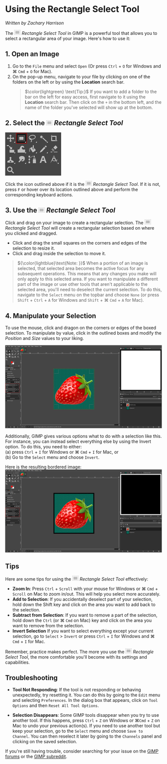 # Using the Rectangle Select Tool

*Written by Zachary Harrison*

The ![RectangleSelectTool.png](../images/RectangleSelectTool.png) *Rectangle Select Tool* in GIMP is a powerful tool that allows you to select a rectangular area of your image. Here's how to use it:

## 1. Open an Image

1. Go to the `File` menu and select `Open` (Or press `Ctrl` + `O` for Windows and ⌘ `Cmd` + `O` for Mac). 
2. On the pop-up menu, navigate to your file by clicking on one of the folders on the left or by using the **Location** search bar.
    > $\color{lightgreen} \text{Tip:}$ If you want to add a folder to the bar on the left for easy access, first navigate to it using the **Location** search bar. Then click on the `+` in the bottom left, and the name of the folder you've selected will show up at the bottom.

## 2. Select the ![RectangleSelectTool.png](../images/RectangleSelectTool.png) *Rectangle Select Tool*

![FindingRectangleSelectTool.png](../images/FindingRectangleSelectTool.png)

Click the icon outlined above if it is the ![RectangleSelectTool.png](../images/RectangleSelectTool.png) *Rectangle Select Tool*. If it is not, press `F` or hover over its location outlined above and perform the corresponding keyboard actions. 

## 3. Use the ![RectangleSelectTool.png](../images/RectangleSelectTool.png) *Rectangle Select Tool*

Click and drag on your image to create a rectangular selection. The ![RectangleSelectTool.png](../images/RectangleSelectTool.png) *Rectangle Select Tool* will create a rectangular selection based on where you clicked and dragged.

- Click and drag the small squares on the corners and edges of the selection to resize it.
- Click and drag inside the selection to move it.
> ${\color{lightblue}\text{Note: }}$ When a portion of an image is selected, that selected area becomes the active focus for any subsequent operations. This means that any changes you make will only apply to this selected area. If you want to manipulate a different part of the image or use other tools that aren't applicable to the selected area, you'll need to deselect the current selection. To do this, navigate to the `Select` menu on the topbar and choose `None` (or press `Shift` + `Ctrl` + `A` for Windows and `Shift` + ⌘ `Cmd` + `A` for Mac). 

## 4. Manipulate your Selection

To use the mouse, click and dragon on the corners or edges of the boxed selection. To manipulate by value, click in the outlined boxes and modify the *Position* and *Size* values to your liking.

![RectangleSelectToolManipulateSelection.png](../images/RectangleSelectToolManipulateSelection.png)

Additionally, GIMP gives various options what to do with a selection like this. For instance, you can instead select everything else by using the Invert option. To do this, you need to either:
<br />(a) press `Ctrl` + `I` for Windows or ⌘ `Cmd` + `I` for Mac, or
<br />(b) Go to the `Select` menu and choose `Invert`.

Here is the resulting bordered image:
<br />![RectangleSelectToolWithBorder](../images/RectangleSelectToolWithBorder.png)


## Tips 

Here are some tips for using the ![RectangleSelectTool.png](../images/RectangleSelectTool.png) *Rectangle Select Tool* effectively:

- **Zoom In**: Press `Ctrl` + `Scroll` with your mouse for Windows or ⌘ `Cmd` + `Scroll` on Mac to zoom in/out. This will help you select more accurately.
- **Add to Selection**: If you accidentally deselect part of your selection, hold down the Shift key and click on the area you want to add back to the selection.
- **Subtract from Selection**: If you want to remove a part of the selection, hold down the `Ctrl` (or ⌘ `Cmd` on Mac) key and click on the area you want to remove from the selection.
- **Invert Selection** If you want to select everything except your current selection, go to `Select` > `Invert` or press `Ctrl` + `I` for Windows and ⌘ `Cmd` + `I` for Mac.

Remember, practice makes perfect. The more you use the ![RectangleSelectTool.png](../images/RectangleSelectTool.png) *Rectangle Select Tool*, the more comfortable you'll become with its settings and capabilities.

## Troubleshooting

- **Tool Not Responding**: If the tool is not responding or behaving unexpectedly, try resetting it. You can do this by going to the `Edit` menu and selecting `Preferences`. In the dialog box that appears, click on `Tool Options` and then `Reset All Tool Options`.

- **Selection Disappears**: Some GIMP tools disappear when you try to use another tool. If this happens, press `Ctrl` + `Z` on Windows or ⌘`Cmd` + `Z` on Mac to undo your previous action(s). If you need to use another tool but keep your selection, go to the `Select` menu and choose `Save to Channel`. You can then reselect it later by going to the `Channels` panel and clicking on the saved selection.

If you're still having trouble, consider searching for your issue on the [GIMP forums](https://www.gimp-forum.net/) or the [GIMP subreddit](https://www.reddit.com/r/GIMP/).